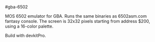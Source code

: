 #gba-6502

MOS 6502 emulator for GBA. Runs the same binaries as 6502asm.com fantasy console.
The screen is 32x32 pixels starting from address $200, using a 16-color palette.

Build with devkitPro.
